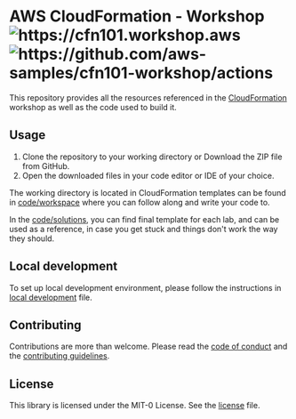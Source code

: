 <h1>
AWS CloudFormation - Workshop
<br>
    <img src="https://img.shields.io/website-up-down-green-red/http/cfn101.workshop.aws.svg" alt="https://cfn101.workshop.aws">
    <img src="https://github.com/aws-samples/cfn101-workshop/workflows/Unit%20Tests/badge.svg" alt="https://github.com/aws-samples/cfn101-workshop/actions">
</h1>

This repository provides all the resources referenced in the [CloudFormation](https://cfn101.workshop.aws/) workshop as
well as the code used to build it.

## Usage
1. Clone the repository to your working directory or Download the ZIP file from GitHub.
2. Open the downloaded files in your code editor or IDE of your choice.

The working directory is located in CloudFormation templates can be found in [code/workspace](code/workspace) where you can follow along
and write your code to.

In the [code/solutions](code/solutions), you can find final template for each lab, and can be used as a reference, in case you get stuck
and things don't work the way they should.

## Local development
To set up local development environment, please follow the instructions in
[local development](docs/LOCAL_DEVELOPMENT.md) file.

## Contributing
Contributions are more than welcome. Please read the [code of conduct](CODE_OF_CONDUCT.md) and the
[contributing guidelines](CONTRIBUTING.md).

## License
This library is licensed under the MIT-0 License. See the [license](LICENSE) file.
